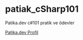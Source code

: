 # patiak_cSharp101
Patika.dev c#101 pratik ve ödevler

[Patika.dev Profil](https://app.patika.dev/canucars)
